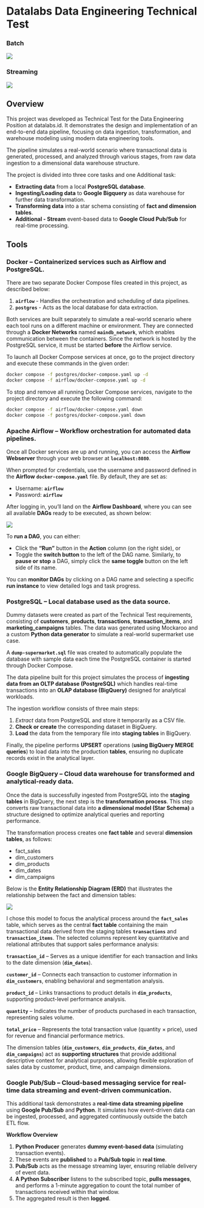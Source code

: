 # Datalabs Data Engineering Technical Test
### Batch
<img src='assets/batch_architecture.jpg'>

### Streaming
<img src='assets/stream_architecture..png'>

## Overview

This project was developed as Technical Test for the Data Engineering Position at datalabs.id. It demonstrates the design and implementation of an end-to-end data pipeline, focusing on data ingestion, transformation, and warehouse modeling using modern data engineering tools.

The pipeline simulates a real-world scenario where transactional data is generated, processed, and analyzed through various stages, from raw data ingestion to a dimensional data warehouse structure.

The project is divided into three core tasks and one Additional task:
- **Extracting data** from a local **PostgreSQL database**.
- **Ingesting/Loading data** to **Google Bigquery** as data warehouse for further data transformation.
- **Transforming data** into a star schema consisting of **fact and dimension tables**.
- **Additional - Stream** event-based data to **Google Cloud Pub/Sub** for real-time processing.

## Tools

### **Docker** – Containerized services such as Airflow and PostgreSQL.

There are two separate Docker Compose files created in this project, as described below:

 1. **`airflow`** - Handles the orchestration and scheduling of data pipelines.
 2. **`postgres`** - Acts as the local database for data extraction.

 Both services are built separately to simulate a real-world scenario where each tool runs on a different machine or environment. They are connected through a **Docker Networks** named **`maindb_network`**, which enables communication between the containers.
 Since the network is hosted by the PostgreSQL service, it must be started **before** the Airflow service.

To launch all Docker Compose services at once, go to the project directory and execute these commands in the given order:
 ```bash
docker compose -f postgres/docker-compose.yaml up -d
docker compose -f airflow/docker-compose.yaml up -d
```

To stop and remove all running Docker Compose services, navigate to the project directory and execute the following command:
 ```bash
docker compose -f airflow/docker-compose.yaml down
docker compose -f postgres/docker-compose.yaml down
```

### **Apache Airflow** – Workflow orchestration for automated data pipelines.

Once all Docker services are up and running, you can access the **Airflow Webserver** through your web browser at **`localhost:8080`**.

When prompted for credentials, use the username and password defined in the **Airflow** **`docker-compose.yaml`** file.
By default, they are set as:

- Username: **`airflow`**
- Password: **`airflow`**

After logging in, you’ll land on the **Airflow Dashboard**, where you can see all available **DAGs** ready to be executed, as shown below:

<img src='assets/DAGs.png'>

To **run a DAG**, you can either:
- Click the **“Run”** button in the **Action** column (on the right side), or
- Toggle the **switch button** to the left of the DAG name.
Similarly, to **pause or stop** a DAG, simply click the **same toggle** button on the left side of its name.

You can **monitor DAGs** by clicking on a DAG name and selecting a specific **run instance** to view detailed logs and task progress.

### **PostgreSQL** – Local database used as the data source.

Dummy datasets were created as part of the Technical Test requirements, consisting of **customers**, **products**, **transactions**, **transaction_items**, and **marketing_campaigns** tables.
The data was generated using Mockaroo
 and a custom **Python data generator** to simulate a real-world supermarket use case.

A **`dump-supermarket.sql`** file was created to automatically populate the database with sample data each time the PostgreSQL container is started through Docker Compose.

The data pipeline built for this project simulates the process of **ingesting data from an OLTP database (PostgreSQL)** which handles real-time transactions into an **OLAP database (BigQuery)** designed for analytical workloads.

The ingestion workflow consists of three main steps:
1. *Extract* data from PostgreSQL and store it temporarily as a CSV file.
2. **Check or create** the corresponding dataset in BigQuery.
3. **Load** the data from the temporary file into **staging tables** in BigQuery.

Finally, the pipeline performs **UPSERT** operations (**using BigQuery MERGE queries**) to load data into the production **tables**, ensuring no duplicate records exist in the analytical layer.

### **Google BigQuery** – Cloud data warehouse for transformed and analytical-ready data.

Once the data is successfully ingested from PostgreSQL into the **staging tables** in BigQuery, the next step is the **transformation process**.
This step converts raw transactional data into **a dimensional model (Star Schema)** a structure designed to optimize analytical queries and reporting performance.

The transformation process creates one **fact table** and several **dimension tables**, as follows:
- fact_sales
- dim_customers
- dim_products
- dim_dates
- dim_campaigns

Below is the **Entity Relationship Diagram (ERD)** that illustrates the relationship between the fact and dimension tables:

<img src='assets/ERD.png'>

I chose this model to focus the analytical process around the **`fact_sales`** table, which serves as the central **fact table** containing the main transactional data derived from the staging tables **`transactions`** and **`transaction_items`**.
The selected columns represent key quantitative and relational attributes that support sales performance analysis:

**`transaction_id`** – Serves as a unique identifier for each transaction and links to the date dimension (**`dim_dates`**).

**`customer_id`** – Connects each transaction to customer information in **`dim_customers`**, enabling behavioral and segmentation analysis.

**`product_id`** – Links transactions to product details in **`dim_products`**, supporting product-level performance analysis.

**`quantity`** – Indicates the number of products purchased in each transaction, representing sales volume.

**`total_price`** – Represents the total transaction value (quantity × price), used for revenue and financial performance metrics.

The dimension tables (**`dim_customers`**, **`dim_products`**, **`dim_dates`**, and **`dim_campaigns`**) act as **supporting structures** that provide additional descriptive context for analytical purposes, allowing flexible exploration of sales data by customer, product, time, and campaign dimensions.

### **Google Pub/Sub** – Cloud-based messaging service for real-time data streaming and event-driven communication.

This additional task demonstrates a **real-time data streaming pipeline** using **Google Pub/Sub** and **Python**.
It simulates how event-driven data can be ingested, processed, and aggregated continuously outside the batch ETL flow.

**Workflow Overview**

1. **Python Producer** generates **dummy event-based data** (simulating transaction events).
2. These events are **published** to a **Pub/Sub topic** in **real time**.
3. **Pub/Sub** acts as the message streaming layer, ensuring reliable delivery of event data.
4. **A Python Subscriber** listens to the subscribed topic, **pulls messages**, and performs a 1-minute aggregation to count the total number of transactions received within that window.
5. The aggregated result is then **logged**.